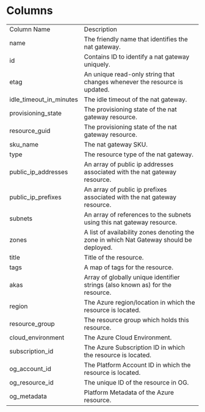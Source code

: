 # Columns  

<table>
	<tr><td>Column Name</td><td>Description</td></tr>
	<tr><td>name</td><td>The friendly name that identifies the nat gateway.</td></tr>
	<tr><td>id</td><td>Contains ID to identify a nat gateway uniquely.</td></tr>
	<tr><td>etag</td><td>An unique read-only string that changes whenever the resource is updated.</td></tr>
	<tr><td>idle_timeout_in_minutes</td><td>The idle timeout of the nat gateway.</td></tr>
	<tr><td>provisioning_state</td><td>The provisioning state of the nat gateway resource.</td></tr>
	<tr><td>resource_guid</td><td>The provisioning state of the nat gateway resource.</td></tr>
	<tr><td>sku_name</td><td>The nat gateway SKU.</td></tr>
	<tr><td>type</td><td>The resource type of the nat gateway.</td></tr>
	<tr><td>public_ip_addresses</td><td>An array of public ip addresses associated with the nat gateway resource.</td></tr>
	<tr><td>public_ip_prefixes</td><td>An array of public ip prefixes associated with the nat gateway resource.</td></tr>
	<tr><td>subnets</td><td>An array of references to the subnets using this nat gateway resource.</td></tr>
	<tr><td>zones</td><td>A list of availability zones denoting the zone in which Nat Gateway should be deployed.</td></tr>
	<tr><td>title</td><td>Title of the resource.</td></tr>
	<tr><td>tags</td><td>A map of tags for the resource.</td></tr>
	<tr><td>akas</td><td>Array of globally unique identifier strings (also known as) for the resource.</td></tr>
	<tr><td>region</td><td>The Azure region/location in which the resource is located.</td></tr>
	<tr><td>resource_group</td><td>The resource group which holds this resource.</td></tr>
	<tr><td>cloud_environment</td><td>The Azure Cloud Environment.</td></tr>
	<tr><td>subscription_id</td><td>The Azure Subscription ID in which the resource is located.</td></tr>
	<tr><td>og_account_id</td><td>The Platform Account ID in which the resource is located.</td></tr>
	<tr><td>og_resource_id</td><td>The unique ID of the resource in OG.</td></tr>
	<tr><td>og_metadata</td><td>Platform Metadata of the Azure resource.</td></tr>
</table>